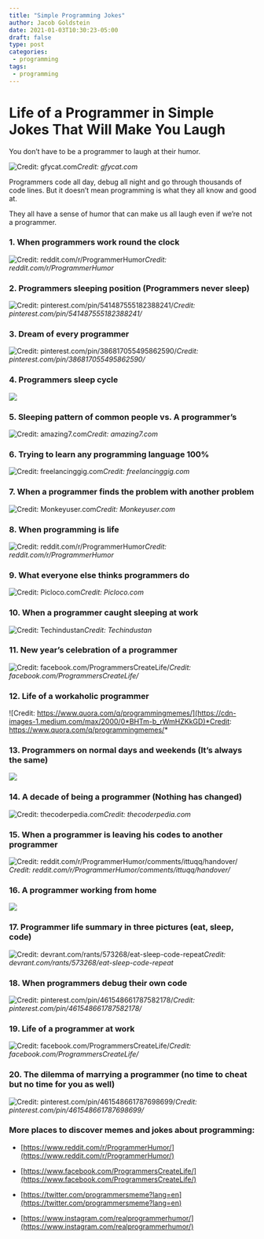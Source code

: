 ```yaml
---
title: "Simple Programming Jokes"
author: Jacob Goldstein
date: 2021-01-03T10:30:23-05:00
draft: false
type: post
categories:
 - programming
tags:
 - programming
---
```


# Life of a Programmer in Simple Jokes That Will Make You Laugh

You don’t have to be a programmer to laugh at their humor.

![Credit: gfycat.com](https://cdn-images-1.medium.com/max/2000/0*s2ivt9cecdqsXvts.gif)*Credit: gfycat.com*

Programmers code all day, debug all night and go through thousands of code lines. But it doesn’t mean programming is what they all know and good at.

They all have a sense of humor that can make us all laugh even if we’re not a programmer.

### 1. When programmers work round the clock

![Credit: reddit.com/r/ProgrammerHumor](https://cdn-images-1.medium.com/max/3052/0*1SrGgNnZGPmonJum)*Credit: reddit.com/r/ProgrammerHumor*

### 2. Programmers sleeping position (Programmers never sleep)

![Credit: pinterest.com/pin/541487555182388241/](https://cdn-images-1.medium.com/max/2000/0*UeGv7ch6Zush3SIv.jpg)*Credit: pinterest.com/pin/541487555182388241/*

### 3. Dream of every programmer

![Credit: pinterest.com/pin/386817055495862590/](https://cdn-images-1.medium.com/max/3200/0*1POctGaZgqMOG05-.png)*Credit: pinterest.com/pin/386817055495862590/*

### 4. Programmers sleep cycle

![](https://cdn-images-1.medium.com/max/2000/0*HjyU-27VgWHCu_XX.jpg)

### 5. Sleeping pattern of common people vs. A programmer’s

![Credit: amazing7.com](https://cdn-images-1.medium.com/max/2000/0*zCIUvHT51W7JTfMK)*Credit: amazing7.com*

### 6. Trying to learn any programming language 100%

![Credit: freelancinggig.com](https://cdn-images-1.medium.com/max/2000/0*iNSy7IlEWT0VxXew.png)*Credit: freelancinggig.com*

### 7. When a programmer finds the problem with another problem

![Credit: Monkeyuser.com](https://cdn-images-1.medium.com/max/2000/0*AjKkW79Pv3nRcYhH)*Credit: Monkeyuser.com*

### 8. When programming is life

![Credit: reddit.com/r/ProgrammerHumor](https://cdn-images-1.medium.com/max/2160/0*SrQWXj2-6rx6LLOP.jpg)*Credit: reddit.com/r/ProgrammerHumor*

### 9. What everyone else thinks programmers do

![Credit: Picloco.com](https://cdn-images-1.medium.com/max/2000/0*rZ3ga2VUlf0JF00z.jpg)*Credit: Picloco.com*

### 10. When a programmer caught sleeping at work

![Credit: Techindustan](https://cdn-images-1.medium.com/max/2000/0*Y9LtZA0oDsMedyPy.jpg)*Credit: Techindustan*

### 11. New year’s celebration of a programmer

![Credit: facebook.com/ProgrammersCreateLife/](https://cdn-images-1.medium.com/max/2000/0*k67ERgWElMxZorDx)*Credit: facebook.com/ProgrammersCreateLife/*

### 12. Life of a workaholic programmer

![Credit: https://www.quora.com/q/programmingmemes/](https://cdn-images-1.medium.com/max/2000/0*BHTm-b_rWmHZKkGD)*Credit: https://www.quora.com/q/programmingmemes/*

### 13. Programmers on normal days and weekends (It’s always the same)

![](https://cdn-images-1.medium.com/max/2000/0*FZf6pOdwpWBq7W8X.png)

### 14. A decade of being a programmer (Nothing has changed)

![Credit: thecoderpedia.com](https://cdn-images-1.medium.com/max/2048/0*1C1D15JEaJOid9_b)*Credit: thecoderpedia.com*

### 15. When a programmer is leaving his codes to another programmer

![Credit: reddit.com/r/ProgrammerHumor/comments/ittuqq/handover/](https://cdn-images-1.medium.com/max/2000/0*JQ8s-u5EfSkVNOVZ)*Credit: reddit.com/r/ProgrammerHumor/comments/ittuqq/handover/*

### 16. A programmer working from home

![](https://cdn-images-1.medium.com/max/2000/0*yH_B5YCZgYt_Kj9o.jpg)

### 17. Programmer life summary in three pictures (eat, sleep, code)

![Credit: devrant.com/rants/573268/eat-sleep-code-repeat](https://cdn-images-1.medium.com/max/2000/0*gN2af8jRwo3oTT7V.jpg)*Credit: devrant.com/rants/573268/eat-sleep-code-repeat*

### 18. When programmers debug their own code

![Credit: pinterest.com/pin/461548661787582178/](https://cdn-images-1.medium.com/max/2000/0*cS_7af1an_rUNqr2.png)*Credit: pinterest.com/pin/461548661787582178/*

### 19. Life of a programmer at work

![Credit: facebook.com/ProgrammersCreateLife/](https://cdn-images-1.medium.com/max/2000/0*nLXQ3SqXtvo-VBjj)*Credit: facebook.com/ProgrammersCreateLife/*

### 20. The dilemma of marrying a programmer (no time to cheat but no time for you as well)

![Credit: pinterest.com/pin/461548661787698699/](https://cdn-images-1.medium.com/max/2000/0*P-GIKjfelpCqHfgT.jpg)*Credit: pinterest.com/pin/461548661787698699/*

### More places to discover memes and jokes about programming:

* [https://www.reddit.com/r/ProgrammerHumor/](https://www.reddit.com/r/ProgrammerHumor/)

* [https://www.facebook.com/ProgrammersCreateLife/](https://www.facebook.com/ProgrammersCreateLife/)

* [https://twitter.com/programmersmeme?lang=en](https://twitter.com/programmersmeme?lang=en)

* [https://www.instagram.com/realprogrammerhumor/](https://www.instagram.com/realprogrammerhumor/)


